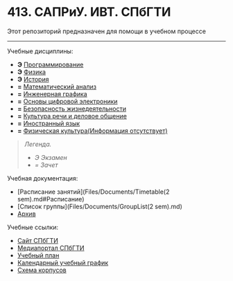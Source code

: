 # 413. САПРиУ. ИВТ. СПбГТИ
Этот репозиторий предназначен для помощи в учебном процессе
________

Учебные дисциплины:

* **Э** [Программирование](Subjects/Programming.md)
* **Э** [Физика](Subjects/Physics.md)
* **Э** [История](Subjects/History.md)
* **=** [Математический анализ](Subjects/MathematicalAnalysis.md)
* **=** [Инженерная графика](Subjects/EngineeringGraphics.md)
* **=** [Основы цифровой электроники](Subjects/BasicsOfDigitalElectronics.md)
* **=** [Безопасность жизнедеятельности](Subjects/SafetyOfVitalActivity.md)
* **=** [Культура речи и деловое общение](Subjects/CultureOfSpeech&BusinessCommunication.md)
* **=** [Иностранный язык](https://t.me/joinchat/d1iGGmV8-5w3ZmZi)
* **=** [Физическая культура(Информация отсутствует)](Subjects/PhysicalCulture.md)

>*Легенда.*
>* *Э Экзамен*
>* *= Зачет*


Учебная документация:
* [Расписание занятий](Files/Documents/Timetable(2 sem).md#Расписание)
* [Список группы](Files/Documents/GroupList(2 sem).md)
* [Архив](Archive)

Учебные ссылки:
* [Сайт СПбГТИ](http://technolog.edu.ru/)
* [Медиапортал СПбГТИ](https://media.technolog.edu.ru/index.php?lang=ru)
* [Учебный план](http://technolog.edu.ru/sveden/files/09.03.01_2019_UP.pdf)
* [Календарный учебный график](http://technolog.edu.ru/sveden/files/09.03.01_2019_SAPR_Grafik.pdf)
* [Схема корпусов](http://technolog.edu.ru/kontakti/karta_instituta)
